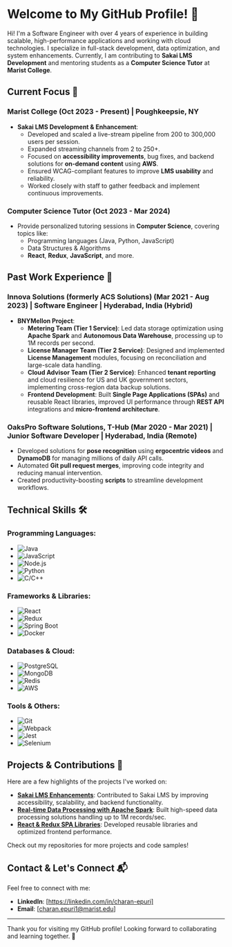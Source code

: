 <!--# Welcome to My GitHub Profile! 👋

Hi! I'm a Software Engineer with over 4 years of experience in building scalable, high-performance applications and working with cloud technologies. I specialize in full-stack development, data optimization, and system enhancements. Currently, I am contributing to **Sakai LMS Development** and mentoring students as a **Computer Science Tutor** at **Marist College**.

## Current Focus 🚀

### Marist College (Oct 2023 - Present) | Poughkeepsie, NY
- **Sakai LMS Development & Enhancement**:
  - Developed and scaled a live-stream pipeline from 200 to 300,000 users per session.
  - Expanded streaming channels from 2 to 250+.
  - Focused on **accessibility improvements**, bug fixes, and backend solutions for **on-demand content** using **AWS**.
  - Ensured WCAG-compliant features to improve **LMS usability** and reliability.
  - Worked closely with staff to gather feedback and implement continuous improvements.

### Computer Science Tutor (Oct 2023 - Mar 2024)
- Provide personalized tutoring sessions in **Computer Science**, covering topics like:
  - Programming languages (Java, Python, JavaScript)
  - Data Structures & Algorithms
  - **React**, **Redux**, **JavaScript**, and more.

## Past Work Experience 💼

### Innova Solutions (formerly ACS Solutions) (Mar 2021 - Aug 2023) | Software Engineer | Hyderabad, India (Hybrid)
- **BNYMellon Project**:
  - **Metering Team (Tier 1 Service)**: Led data storage optimization using **Apache Spark** and **Autonomous Data Warehouse**, processing up to 1M records per second.
  - **License Manager Team (Tier 2 Service)**: Designed and implemented **License Management** modules, focusing on reconciliation and large-scale data handling.
  - **Cloud Advisor Team (Tier 2 Service)**: Enhanced **tenant reporting** and cloud resilience for US and UK government sectors, implementing cross-region data backup solutions.
  - **Frontend Development**: Built **Single Page Applications (SPAs)** and reusable React libraries, improved UI performance through **REST API** integrations and **micro-frontend architecture**.

### OaksPro Software Solutions, T-Hub (Mar 2020 - Mar 2021) | Junior Software Developer | Hyderabad, India (Remote)
- Developed solutions for **pose recognition** using **ergocentric videos** and **DynamoDB** for managing millions of daily API calls.
- Automated **Git pull request merges**, improving code integrity and reducing manual intervention.
- Created productivity-boosting **scripts** to streamline development workflows.

## Technical Skills 🛠️

### Programming Languages:
- **Java, JavaScript, Node.js, Python, C/C++**

### Frameworks & Tools:
- **ReactJS, Redux, SpringBoot, Selenium, JUnit, Docker, AWS (S3, EC2), Apache Spark, Elasticsearch**

### Databases:
- **PostgreSQL, Oracle DB, MongoDB, Redis**

### Other Technologies:
- **Git/GitHub, Webpack, Jest, React Testing Library (RTL), Caching Technologies**
- **Linux/Unix, System Design, Cloud Solutions**

## Projects & Contributions 🔧

Here are a few highlights of the projects I've worked on:

- **[Sakai LMS Enhancements](#)**: Contributed to Sakai LMS by improving accessibility, scalability, and backend functionality.
- **[Real-time Data Processing with Apache Spark](#)**: Built high-speed data processing solutions handling up to 1M records/sec.
- **[React & Redux SPA Libraries](#)**: Developed reusable libraries and optimized frontend performance.

Check out my repositories for more projects and code samples!

## Contact & Let's Connect 📬

Feel free to connect with me:
- **LinkedIn**: [https://linkedin.com/in/charan-epuri]
- **Email**: [charan.epuri1@marist.edu]

---

Thank you for visiting my GitHub profile! Looking forward to collaborating and learning together. 🚀-->

# Welcome to My GitHub Profile! 👋

Hi! I'm a Software Engineer with over 4 years of experience in building scalable, high-performance applications and working with cloud technologies. I specialize in full-stack development, data optimization, and system enhancements. Currently, I am contributing to **Sakai LMS Development** and mentoring students as a **Computer Science Tutor** at **Marist College**.

## Current Focus 🚀

### Marist College (Oct 2023 - Present) | Poughkeepsie, NY
- **Sakai LMS Development & Enhancement**:
  - Developed and scaled a live-stream pipeline from 200 to 300,000 users per session.
  - Expanded streaming channels from 2 to 250+.
  - Focused on **accessibility improvements**, bug fixes, and backend solutions for **on-demand content** using **AWS**.
  - Ensured WCAG-compliant features to improve **LMS usability** and reliability.
  - Worked closely with staff to gather feedback and implement continuous improvements.

### Computer Science Tutor (Oct 2023 - Mar 2024)
- Provide personalized tutoring sessions in **Computer Science**, covering topics like:
  - Programming languages (Java, Python, JavaScript)
  - Data Structures & Algorithms
  - **React**, **Redux**, **JavaScript**, and more.

## Past Work Experience 💼

### Innova Solutions (formerly ACS Solutions) (Mar 2021 - Aug 2023) | Software Engineer | Hyderabad, India (Hybrid)
- **BNYMellon Project**:
  - **Metering Team (Tier 1 Service)**: Led data storage optimization using **Apache Spark** and **Autonomous Data Warehouse**, processing up to 1M records per second.
  - **License Manager Team (Tier 2 Service)**: Designed and implemented **License Management** modules, focusing on reconciliation and large-scale data handling.
  - **Cloud Advisor Team (Tier 2 Service)**: Enhanced **tenant reporting** and cloud resilience for US and UK government sectors, implementing cross-region data backup solutions.
  - **Frontend Development**: Built **Single Page Applications (SPAs)** and reusable React libraries, improved UI performance through **REST API** integrations and **micro-frontend architecture**.

### OaksPro Software Solutions, T-Hub (Mar 2020 - Mar 2021) | Junior Software Developer | Hyderabad, India (Remote)
- Developed solutions for **pose recognition** using **ergocentric videos** and **DynamoDB** for managing millions of daily API calls.
- Automated **Git pull request merges**, improving code integrity and reducing manual intervention.
- Created productivity-boosting **scripts** to streamline development workflows.

## Technical Skills 🛠️

### Programming Languages:
- ![Java](https://img.shields.io/badge/Java-007396?style=flat-square&logo=java&logoColor=white)
- ![JavaScript](https://img.shields.io/badge/JavaScript-F7DF1E?style=flat-square&logo=javascript&logoColor=black)
- ![Node.js](https://img.shields.io/badge/Node.js-339933?style=flat-square&logo=node.js&logoColor=white)
- ![Python](https://img.shields.io/badge/Python-3776AB?style=flat-square&logo=python&logoColor=white)
- ![C/C++](https://img.shields.io/badge/C%2FC%2B%2B-00599C?style=flat-square&logo=c%2B%2B&logoColor=white)

### Frameworks & Libraries:
- ![React](https://img.shields.io/badge/React-61DAFB?style=flat-square&logo=react&logoColor=black)
- ![Redux](https://img.shields.io/badge/Redux-764ABC?style=flat-square&logo=redux&logoColor=white)
- ![Spring Boot](https://img.shields.io/badge/Spring%20Boot-6DB33F?style=flat-square&logo=springboot&logoColor=white)
- ![Docker](https://img.shields.io/badge/Docker-2496ED?style=flat-square&logo=docker&logoColor=white)

### Databases & Cloud:
- ![PostgreSQL](https://img.shields.io/badge/PostgreSQL-336791?style=flat-square&logo=postgresql&logoColor=white)
- ![MongoDB](https://img.shields.io/badge/MongoDB-47A248?style=flat-square&logo=mongodb&logoColor=white)
- ![Redis](https://img.shields.io/badge/Redis-DC382D?style=flat-square&logo=redis&logoColor=white)
- ![AWS](https://img.shields.io/badge/AWS-232F3E?style=flat-square&logo=amazonaws&logoColor=white)

### Tools & Others:
- ![Git](https://img.shields.io/badge/Git-F05032?style=flat-square&logo=git&logoColor=white)
- ![Webpack](https://img.shields.io/badge/Webpack-8DD6F9?style=flat-square&logo=webpack&logoColor=black)
- ![Jest](https://img.shields.io/badge/Jest-C21325?style=flat-square&logo=jest&logoColor=white)
- ![Selenium](https://img.shields.io/badge/Selenium-43B02A?style=flat-square&logo=selenium&logoColor=white)

## Projects & Contributions 🔧

Here are a few highlights of the projects I've worked on:

- **[Sakai LMS Enhancements](#)**: Contributed to Sakai LMS by improving accessibility, scalability, and backend functionality.
- **[Real-time Data Processing with Apache Spark](#)**: Built high-speed data processing solutions handling up to 1M records/sec.
- **[React & Redux SPA Libraries](#)**: Developed reusable libraries and optimized frontend performance.

Check out my repositories for more projects and code samples!

## Contact & Let's Connect 📬

Feel free to connect with me:
- **LinkedIn**: [https://linkedin.com/in/charan-epuri]
- **Email**: [charan.epuri1@marist.edu]
---

Thank you for visiting my GitHub profile! Looking forward to collaborating and learning together. 🚀

